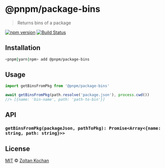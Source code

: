 # @pnpm/package-bins

> Returns bins of a package

<!--@shields('npm', 'travis')-->
[![npm version](https://img.shields.io/npm/v/@pnpm/package-bins.svg)](https://www.npmjs.com/package/@pnpm/package-bins) [![Build Status](https://img.shields.io/travis/pnpm/package-bins/master.svg)](https://travis-ci.org/pnpm/package-bins)
<!--/@-->

## Installation

```sh
<pnpm|yarn|npm> add @pnpm/package-bins
```

## Usage

```ts
import getBinsFromPkg from '@pnpm/package-bins'

await getBinsFromPkg(path.resolve('package.json'), process.cwd())
//> [{name: 'bin-name', path: 'path-to-bin'}]
```

## API

### `getBinsFromPkg(packageJson, pathToPkg): Promise<Array<{name: string, path: string}>>`

## License

[MIT](./LICENSE) © [Zoltan Kochan](https://www.kochan.io/)
